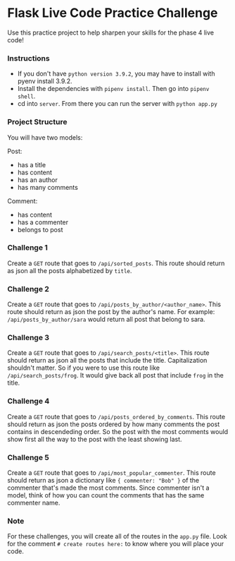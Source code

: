 # Flask Live Code Practice Challenge

Use this practice project to help sharpen your skills for the phase 4 live code!

### Instructions

* If you don't have `python version 3.9.2`, you may have to install with pyenv install 3.9.2.
* Install the dependencies with `pipenv install`. Then go into `pipenv shell`.
* cd into `server`. From there you can run the server with `python app.py`

### Project Structure

You will have two models:

Post:
* has a title
* has content
* has an author
* has many comments

Comment:
* has content
* has a commenter
* belongs to post

### Challenge 1

Create a `GET` route that goes to `/api/sorted_posts`. This route should return as json all the posts alphabetized by `title`.

### Challenge 2

Create a `GET` route that goes to `/api/posts_by_author/<author_name>`. This route should return as json the post by the author's name. For example: `/api/posts_by_author/sara` would return all post that belong to sara.

### Challenge 3

Create a `GET` route that goes to `/api/search_posts/<title>`. This route should return as json all the posts that include the title. Capitalization shouldn't matter. So if you were to use this route like `/api/search_posts/frog`. It would give back all post that include `frog` in the title.

### Challenge 4

Create a `GET` route that goes to `/api/posts_ordered_by_comments`. This route should return as json the posts ordered by how many comments the post contains in descendeding order. So the post with the most comments would show first all the way to the post with the least showing last.

### Challenge 5

Create a `GET` route that goes to `/api/most_popular_commenter`. This route should return as json a dictionary like `{ commenter: "Bob" }` of the commenter that's made the most comments. Since commenter isn't a model, think of how you can count the comments that has the same commenter name.

### Note
For these challenges, you will create all of the routes in the `app.py` file. Look for the comment `# create routes here:` to know where you will place your code.